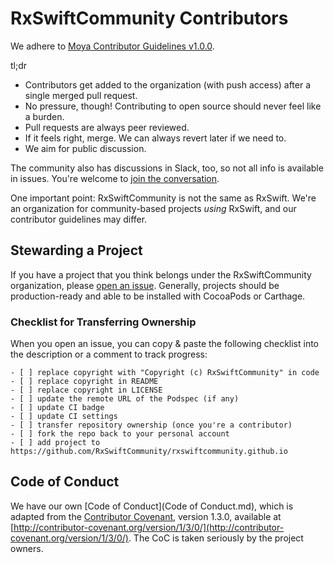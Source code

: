 RxSwiftCommunity Contributors
=============================

We adhere to [Moya Contributor Guidelines v1.0.0](https://github.com/Moya/contributors/tree/1.0.0). 

tl;dr

- Contributors get added to the organization (with push access) after a single merged pull request.
- No pressure, though! Contributing to open source should never feel like a burden.
- Pull requests are always peer reviewed.
- If it feels right, merge. We can always revert later if we need to.
- We aim for public discussion.

The community also has discussions in Slack, too, so not all info is available in issues. You're welcome to [join the conversation](https://rxswift.slack.com).

One important point: RxSwiftCommunity is not the same as RxSwift. We're an organization for community-based projects _using_ RxSwift, and our contributor guidelines may differ.

Stewarding a Project
--------------------

If you have a project that you think belongs under the RxSwiftCommunity organization, please [open an issue](https://github.com/RxSwiftCommunity/contributors/issues/new). Generally, projects should be production-ready and able to be installed with CocoaPods or Carthage.

### Checklist for Transferring Ownership

When you open an issue, you can copy & paste the following checklist into the description or a comment to track progress:

```
- [ ] replace copyright with "Copyright (c) RxSwiftCommunity" in code
- [ ] replace copyright in README
- [ ] replace copyright in LICENSE
- [ ] update the remote URL of the Podspec (if any)
- [ ] update CI badge
- [ ] update CI settings
- [ ] transfer repository ownership (once you're a contributor)
- [ ] fork the repo back to your personal account
- [ ] add project to https://github.com/RxSwiftCommunity/rxswiftcommunity.github.io
```

Code of Conduct
---------------

We have our own [Code of Conduct](Code of Conduct.md), which is adapted from the [Contributor Covenant](http://contributor-covenant.org), version 1.3.0, available at [http://contributor-covenant.org/version/1/3/0/](http://contributor-covenant.org/version/1/3/0/). The CoC is taken seriously by the project owners.


